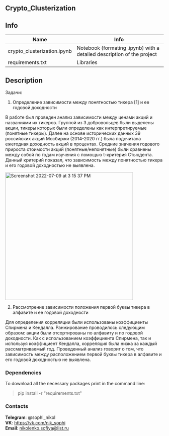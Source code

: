 ## Crypto_Clusterization


## Info 

| Name | Info | 
|----------------|----------------|
| crypto_clusterization.ipynb | Notebook (formating .ipynb) with a detailed description of the project |
| requirements.txt | Libraries |


## Description

Задачи: 
1. Определение зависимости между понятностью тикера [1] и ее годовой доходности

В работе был проведен анализ зависимости между ценами акций и названиями их тикеров. Группой из 3 добровольцев были выделены акции, тикеры которых были определены как интерпретируемые (понятные тикеры). Далее на основе исторических данных 39 российских акций Мосбиржи (2014-2020 гг.) была подсчитана ежегодная доходность акций в процентах. Средние значения годового прироста стоимости акций (понятные/непонятные) были сравнены между собой по годам изучения с помощью t-критерия Стьюдента. Данный критерий показал, что зависимость между понятностью тикера и его годовой доходностью не выявлена.

<img width="406" alt="Screenshot 2022-07-09 at 3 15 37 PM" src="https://user-images.githubusercontent.com/75318962/178105348-7343300b-14f2-42f3-9b6d-fdf5c514473c.png">

2. Рассмотрение зависимости положения первой буквы тикера в алфавите и ее годовой доходности

Для определения корреляции были использованы коэффициенты Спирмена и Кендалла. Ранжирование проводилось следующим образом: акции были отсортированы по алфавиту и по годовой доходности. Как с использованием коэффициента Спирмена, так и используя коэффициент Кендалла, корреляция была низка за каждый рассматриваемый год. Проведенный анализ говорит о том, что зависимость между расположением первой буквы тикера в алфавите и его годовой доходностью не выявлена. 

###                                                                   Dependencies

  To download all the necessary packages print in the command line:
  > pip install -r "requirements.txt"

  

###                                                                    Contacts


  **Telegram**: @sophi_nikol\
  **VK**: https://vk.com/nik_sophi \
  **Email**: nikolenko.sofiya@list.ru 

